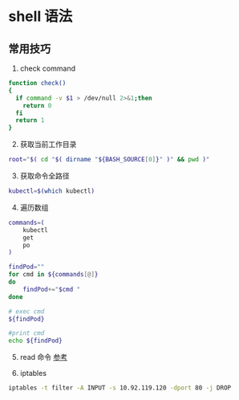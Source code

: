 # shell 语法

## 常用技巧
1. check command
```bash
function check()
{
  if command -v $1 > /dev/null 2>&1;then
    return 0
  fi
  return 1
}
```
2. 获取当前工作目录
```bash
root="$( cd "$( dirname "${BASH_SOURCE[0]}" )" && pwd )"
```

3. 获取命令全路径
```bash
kubectl=$(which kubectl)
```
4. 遍历数组
```bash
commands=(
	kubectl
	get	
	po
)

findPod=""
for cmd in ${commands[@]}
do
	findPod+="$cmd "
done

# exec cmd
${findPod}

#print cmd
echo ${findPod}
```

5. read 命令
[参考](https://wangdoc.com/bash/read.html)

6. iptables
```bash
iptables -t filter -A INPUT -s 10.92.119.120 -dport 80 -j DROP
```
